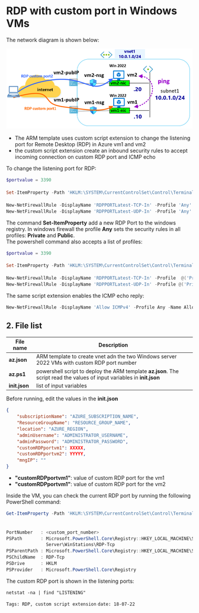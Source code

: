 <properties
pageTitle= 'RDP with custom port in Windows VMs'
description= "RDP with custom port in Windows VMs"
documentationcenter: na
services=""
documentationCenter="github"
authors="fabferri"
manager=""
editor=""/>

<tags
   ms.service="howto-Azure-examples"
   ms.devlang="na"
   ms.topic="article"
   ms.tgt_pltfrm="na"
   ms.workload="RDP, custom script extension"
   ms.date="18/07/2022"
   ms.review=""
   ms.author="fabferri" />

# RDP with custom port in Windows VMs
The network diagram is shown below:

[![1]][1]

* The ARM template uses custom script extension to change the listening port for Remote Desktop (RDP) in Azure vm1 and vm2
* the custom script extension create an inbound security rules to accept incoming connection on custom RDP port and ICMP echo
 

To change the listening port for RDP:
```powershell
$portvalue = 3390

Set-ItemProperty -Path 'HKLM:\SYSTEM\CurrentControlSet\Control\Terminal Server\WinStations\RDP-Tcp' -name "PortNumber" -Value $portvalue 

New-NetFirewallRule -DisplayName 'RDPPORTLatest-TCP-In' -Profile 'Any' -Direction Inbound -Action Allow -Protocol TCP -LocalPort $portvalue 
New-NetFirewallRule -DisplayName 'RDPPORTLatest-UDP-In' -Profile 'Any' -Direction Inbound -Action Allow -Protocol UDP -LocalPort $portvalue 
```
The command **Set-ItemProperty** add a new RDP Port to the windows registry.
In windows firewall the profile **Any** sets the security rules in all profiles: **Private** and **Public**. <br>
The powershell command also accepts a list of profiles:

```powershell
$portvalue = 3390

Set-ItemProperty -Path 'HKLM:\SYSTEM\CurrentControlSet\Control\Terminal Server\WinStations\RDP-Tcp' -name "PortNumber" -Value $portvalue 

New-NetFirewallRule -DisplayName 'RDPPORTLatest-TCP-In' -Profile  @('Private', 'Public') -Direction Inbound -Action Allow -Protocol TCP -LocalPort $portvalue 
New-NetFirewallRule -DisplayName 'RDPPORTLatest-UDP-In' -Profile @('Private', 'Public') -Direction Inbound -Action Allow -Protocol UDP -LocalPort $portvalue 
```

The same script extension enables the ICMP echo reply:
```powershell
New-NetFirewallRule -DisplayName 'Allow ICMPv4' -Profile Any -Name Allow_ICMPv4_in -Direction Inbound -Action Allow -Protocol ICMPv4 -Enabled True 
``` 

## <a name="list of files"></a>2. File list

| File name            | Description                                                                    |
| -------------------- | ------------------------------------------------------------------------------ |
| **az.json**          | ARM template to create vnet adn the two Windows server 2022 VMs with custom RDP port number |
| **az.ps1**           | powershell script to deploy the ARM template **az.json**. The script read the values of input variables in **init.json**  |
| **init.json**        | list of input variables |

Before running, edit the values in the **init.json**
```json
{
    "subscriptionName": "AZURE_SUBSCRIPTION_NAME",
    "ResourceGroupName": "RESOURCE_GROUP_NAME",
    "location": "AZURE_REGION",
    "adminUsername": "ADMINISTRATOR_USERNAME",
    "adminPassword": "ADMINISTRATOR_PASSWORD",
    "customRDPportvm1": XXXXX,
    "customRDPportvm2": YYYYY,
    "mngIP": ""
}
```
* **"customRDPportvm1"**: value of custom RDP port for the vm1
* **"customRDPportvm1"**: value of custom RDP port for the vm2

Inside the VM, you can check the current RDP port by running the following PowerShell command:
```powershell
Get-ItemProperty -Path 'HKLM:\SYSTEM\CurrentControlSet\Control\Terminal Server\WinStations\RDP-Tcp' -name 'PortNumber'


PortNumber   : <custom_port_number>
PSPath       : Microsoft.PowerShell.Core\Registry::HKEY_LOCAL_MACHINE\SYSTEM\CurrentControlSet\Control\Terminal 
               Server\WinStations\RDP-Tcp
PSParentPath : Microsoft.PowerShell.Core\Registry::HKEY_LOCAL_MACHINE\SYSTEM\CurrentControlSet\Control\Terminal Server\WinStations
PSChildName  : RDP-Tcp
PSDrive      : HKLM
PSProvider   : Microsoft.PowerShell.Core\Registry
```

The custom RDP port is shown in the listening ports:
```console
netstat -na | find "LISTENING"
```

`Tags: RDP, custom script extension`
`date: 18-07-22`

<!--Image References-->

[1]: ./media/network-diagram.png "network diagram"

<!--Link References-->

